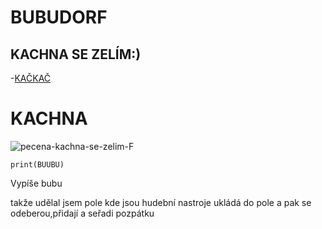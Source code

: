 # BUBUDORF
## KACHNA SE ZELÍM:)
-[KAČKAČ](#KACHNA)

# KACHNA
![pecena-kachna-se-zelim-F](https://github.com/user-attachments/assets/aee2c315-f87d-4262-85af-239f3795ddd4)

```
print(BUUBU)
```
Vypíše bubu

takže udělal jsem pole kde jsou hudební nastroje ukládá do pole a pak se odeberou,přidají a seřadi pozpátku
